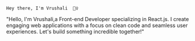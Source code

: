                                                                          Hey there, I'm Vrushali  🙋‍♀️

"Hello, I'm Vrushali,a Front-end Developer specializing in React.js. I create engaging web applications with a focus on clean code and seamless user experiences. Let's build something incredible together!"
